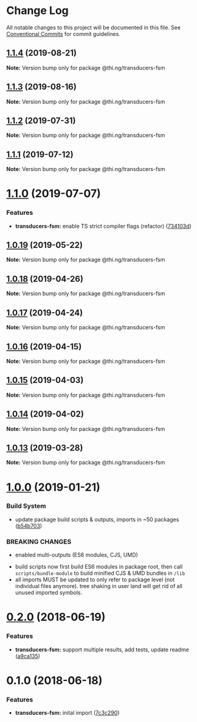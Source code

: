 # Change Log

All notable changes to this project will be documented in this file.
See [Conventional Commits](https://conventionalcommits.org) for commit guidelines.

## [1.1.4](https://github.com/thi-ng/umbrella/compare/@thi.ng/transducers-fsm@1.1.3...@thi.ng/transducers-fsm@1.1.4) (2019-08-21)

**Note:** Version bump only for package @thi.ng/transducers-fsm





## [1.1.3](https://github.com/thi-ng/umbrella/compare/@thi.ng/transducers-fsm@1.1.2...@thi.ng/transducers-fsm@1.1.3) (2019-08-16)

**Note:** Version bump only for package @thi.ng/transducers-fsm





## [1.1.2](https://github.com/thi-ng/umbrella/compare/@thi.ng/transducers-fsm@1.1.1...@thi.ng/transducers-fsm@1.1.2) (2019-07-31)

**Note:** Version bump only for package @thi.ng/transducers-fsm





## [1.1.1](https://github.com/thi-ng/umbrella/compare/@thi.ng/transducers-fsm@1.1.0...@thi.ng/transducers-fsm@1.1.1) (2019-07-12)

**Note:** Version bump only for package @thi.ng/transducers-fsm





# [1.1.0](https://github.com/thi-ng/umbrella/compare/@thi.ng/transducers-fsm@1.0.19...@thi.ng/transducers-fsm@1.1.0) (2019-07-07)


### Features

* **transducers-fsm:** enable TS strict compiler flags (refactor) ([734103d](https://github.com/thi-ng/umbrella/commit/734103d))





## [1.0.19](https://github.com/thi-ng/umbrella/compare/@thi.ng/transducers-fsm@1.0.18...@thi.ng/transducers-fsm@1.0.19) (2019-05-22)

**Note:** Version bump only for package @thi.ng/transducers-fsm





## [1.0.18](https://github.com/thi-ng/umbrella/compare/@thi.ng/transducers-fsm@1.0.17...@thi.ng/transducers-fsm@1.0.18) (2019-04-26)

**Note:** Version bump only for package @thi.ng/transducers-fsm





## [1.0.17](https://github.com/thi-ng/umbrella/compare/@thi.ng/transducers-fsm@1.0.16...@thi.ng/transducers-fsm@1.0.17) (2019-04-24)

**Note:** Version bump only for package @thi.ng/transducers-fsm





## [1.0.16](https://github.com/thi-ng/umbrella/compare/@thi.ng/transducers-fsm@1.0.15...@thi.ng/transducers-fsm@1.0.16) (2019-04-15)

**Note:** Version bump only for package @thi.ng/transducers-fsm





## [1.0.15](https://github.com/thi-ng/umbrella/compare/@thi.ng/transducers-fsm@1.0.14...@thi.ng/transducers-fsm@1.0.15) (2019-04-03)

**Note:** Version bump only for package @thi.ng/transducers-fsm





## [1.0.14](https://github.com/thi-ng/umbrella/compare/@thi.ng/transducers-fsm@1.0.13...@thi.ng/transducers-fsm@1.0.14) (2019-04-02)

**Note:** Version bump only for package @thi.ng/transducers-fsm





## [1.0.13](https://github.com/thi-ng/umbrella/compare/@thi.ng/transducers-fsm@1.0.12...@thi.ng/transducers-fsm@1.0.13) (2019-03-28)

**Note:** Version bump only for package @thi.ng/transducers-fsm







# [1.0.0](https://github.com/thi-ng/umbrella/compare/@thi.ng/transducers-fsm@0.2.36...@thi.ng/transducers-fsm@1.0.0) (2019-01-21)


### Build System

* update package build scripts & outputs, imports in ~50 packages ([b54b703](https://github.com/thi-ng/umbrella/commit/b54b703))


### BREAKING CHANGES

* enabled multi-outputs (ES6 modules, CJS, UMD)

- build scripts now first build ES6 modules in package root, then call
  `scripts/bundle-module` to build minified CJS & UMD bundles in `/lib`
- all imports MUST be updated to only refer to package level
  (not individual files anymore). tree shaking in user land will get rid of
  all unused imported symbols.


<a name="0.2.0"></a>
# [0.2.0](https://github.com/thi-ng/umbrella/compare/@thi.ng/transducers-fsm@0.1.0...@thi.ng/transducers-fsm@0.2.0) (2018-06-19)


### Features

* **transducers-fsm:** support multiple results, add tests, update readme ([a9ca135](https://github.com/thi-ng/umbrella/commit/a9ca135))


<a name="0.1.0"></a>
# 0.1.0 (2018-06-18)


### Features

* **transducers-fsm:** inital import ([7c3c290](https://github.com/thi-ng/umbrella/commit/7c3c290))

